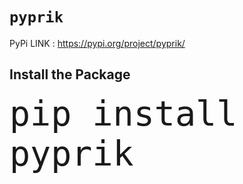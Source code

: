 # `pyprik`

PyPi LINK : https://pypi.org/project/pyprik/

<h2>Install the Package</h2>
<pre>
<code id="install-command" style="font-size: 55px;">pip install pyprik</code>
</pre>




